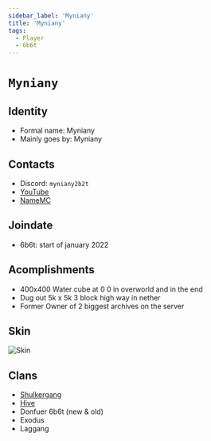 ```yaml
---
sidebar_label: 'Myniany'
title: 'Myniany'
tags:
  - Player
  - 6b6t
---
```


# `Myniany`

## Identity
* Formal name: Myniany
* Mainly goes by: Myniany

## Contacts
* Discord: `myniany2b2t`
* [YouTube](https://www.youtube.com/channel/UClltrrNBqevswH6XQ0fRwPg)
* [NameMC](https://namemc.com/profile/Myniany.1)

## Joindate
* 6b6t: start of january 2022

## Acomplishments
* 400x400 Water cube at 0 0 in overworld and in the end
* Dug out 5k x 5k 3 block high way in nether
* Former Owner of 2 biggest archives on the server

## Skin
![Skin](https://s.namemc.com/3d/skin/body.png?id=d89858f901b3efe0&model=classic&theta=30&phi=21&time=90&width=100&height=200)

## Clans
* [Shulkergang](../Groups/shulkergang.md)
* [Hive](../Groups/hive.md)
* Donfuer 6b6t (new & old)
* Exodus
* Laggang
